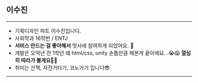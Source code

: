## 이수진

---

- 기획디자인 파트 이수진입니다.
- 사회학과 16학번 / ENTJ
- **서비스 만드는 걸 좋아해서** 멋사에 참여하게 되었어요. 🙌
- 개발은 오억년 전 1학년 떄 html/css, unity 손톱만큼 해본게 끝이에요...😭😱 **열심히 따라가 볼게요🏃‍♀️**
- 취미는 산책, 자전거타기, 코노가기 입니다😎

---
